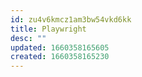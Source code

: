 ```yaml
---
id: zu4v6kmcz1am3bw54vkd6kk
title: Playwright
desc: ""
updated: 1660358165605
created: 1660358165230
---
```

